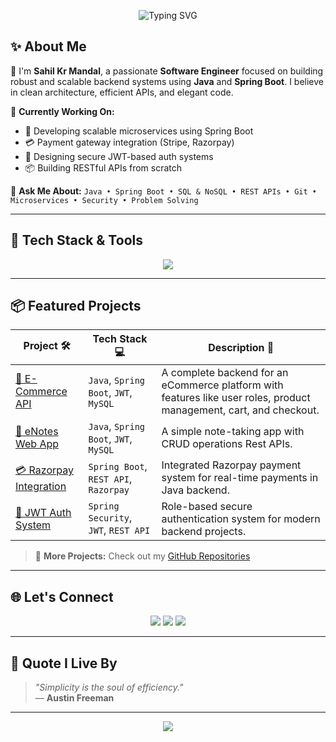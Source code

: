 <!-- Profile Banner -->
<p align="center">
  <img src="https://readme-typing-svg.demolab.com?font=Fira+Code&duration=3000&pause=800&center=true&vCenter=true&width=500&lines=Hi+%F0%9F%91%8B+I'm+Sahil+Kr+Mandal;Backend+Developer+%7C+Java+%7C+Spring+Boot;Always+Learning+%F0%9F%92%AF+Building+Cool+Stuff" alt="Typing SVG" />
</p>


## ✨ About Me

👋 I'm **Sahil Kr Mandal**, a passionate **Software Engineer** focused on building robust and scalable backend systems using **Java** and **Spring Boot**. I believe in clean architecture, efficient APIs, and elegant code.

🔧 **Currently Working On:**
- 🚀 Developing scalable microservices using Spring Boot
- 💳 Payment gateway integration (Stripe, Razorpay)
- 🔐 Designing secure JWT-based auth systems
- 📦 Building RESTful APIs from scratch

🧠 **Ask Me About:**
`Java • Spring Boot • SQL & NoSQL • REST APIs • Git • Microservices • Security • Problem Solving`

---

## 🧰 Tech Stack & Tools

<div align="center">
  <img src="https://skillicons.dev/icons?i=java,spring,maven,git,mysql,hibernate,jwt,postman,lombok,docker" />
</div>

---

## 📦 Featured Projects

| Project 🛠️ | Tech Stack 💻 | Description 📄 |
|------------|----------------|----------------|
| [🔗 E-Commerce API](https://github.com/your-ecommerce-repo) | `Java`, `Spring Boot`, `JWT`, `MySQL` | A complete backend for an eCommerce platform with features like user roles, product management, cart, and checkout. |
| [📝 eNotes Web App](https://github.com/your-enotes-repo) | `Java`, `Spring Boot`, `JWT`, `MySQL` | A simple note-taking app with CRUD operations Rest APIs. |
| [💳 Razorpay Integration](https://github.com/your-razorpay-repo) | `Spring Boot`, `REST API`, `Razorpay` | Integrated Razorpay payment system for real-time payments in Java backend. |
| [📌 JWT Auth System](https://github.com/your-jwt-auth-repo) | `Spring Security`, `JWT`, `REST API` | Role-based secure authentication system for modern backend projects. |

> 📝 **More Projects:** Check out my [GitHub Repositories](https://github.com/SahilWeb-lab?tab=repositories)

---

## 🌐 Let's Connect

<p align="center">
  <a href="mailto:mrsahilmandal@gmail.com"><img src="https://img.shields.io/badge/Gmail-D14836?style=for-the-badge&logo=gmail&logoColor=white" /></a>
  <a href="https://www.linkedin.com/in/sahil-mandal-588380245/"><img src="https://img.shields.io/badge/LinkedIn-0077B5?style=for-the-badge&logo=linkedin&logoColor=white" /></a>
  <a href="https://github.com/SahilWeb-lab"><img src="https://img.shields.io/badge/GitHub-181717?style=for-the-badge&logo=github&logoColor=white" /></a>
</p>

---

## 🧠 Quote I Live By

> *"Simplicity is the soul of efficiency."*  
> — **Austin Freeman**

---

<p align="center">
  <img src="https://capsule-render.vercel.app/api?type=waving&color=0:36D1DC,100:5B86E5&height=120&section=footer" />
</p>
